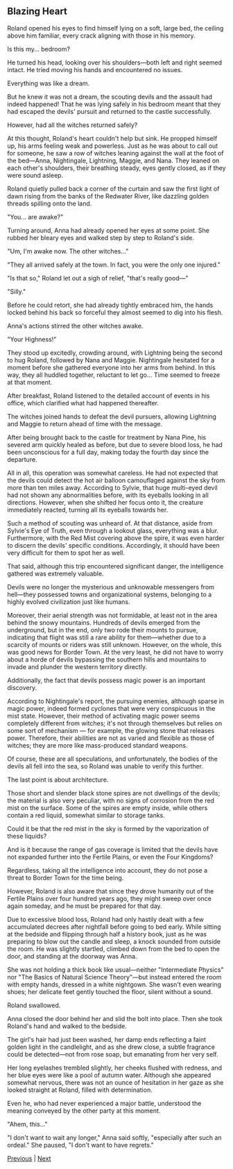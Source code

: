 ## Blazing Heart
Roland opened his eyes to find himself lying on a soft, large bed, the ceiling above him familiar, every crack aligning with those in his memory.

Is this my... bedroom?

He turned his head, looking over his shoulders—both left and right seemed intact. He tried moving his hands and encountered no issues.

Everything was like a dream.

But he knew it was not a dream, the scouting devils and the assault had indeed happened! That he was lying safely in his bedroom meant that they had escaped the devils' pursuit and returned to the castle successfully.

However, had all the witches returned safely?

At this thought, Roland's heart couldn't help but sink. He propped himself up, his arms feeling weak and powerless. Just as he was about to call out for someone, he saw a row of witches leaning against the wall at the foot of the bed—Anna, Nightingale, Lightning, Maggie, and Nana. They leaned on each other's shoulders, their breathing steady, eyes gently closed, as if they were sound asleep.

Roland quietly pulled back a corner of the curtain and saw the first light of dawn rising from the banks of the Redwater River, like dazzling golden threads spilling onto the land.

"You... are awake?"



Turning around, Anna had already opened her eyes at some point. She rubbed her bleary eyes and walked step by step to Roland's side.

"Um, I'm awake now. The other witches..."

"They all arrived safely at the town. In fact, you were the only one injured."

"Is that so," Roland let out a sigh of relief, "that's really good—"

"Silly."

Before he could retort, she had already tightly embraced him, the hands locked behind his back so forceful they almost seemed to dig into his flesh.

Anna's actions stirred the other witches awake.

"Your Highness!"

They stood up excitedly, crowding around, with Lightning being the second to hug Roland, followed by Nana and Maggie. Nightingale hesitated for a moment before she gathered everyone into her arms from behind. In this way, they all huddled together, reluctant to let go... Time seemed to freeze at that moment.



After breakfast, Roland listened to the detailed account of events in his office, which clarified what had happened thereafter.

The witches joined hands to defeat the devil pursuers, allowing Lightning and Maggie to return ahead of time with the message.

After being brought back to the castle for treatment by Nana Pine, his severed arm quickly healed as before, but due to severe blood loss, he had been unconscious for a full day, making today the fourth day since the departure.

All in all, this operation was somewhat careless. He had not expected that the devils could detect the hot air balloon camouflaged against the sky from more than ten miles away. According to Sylvie, that huge multi-eyed devil had not shown any abnormalities before, with its eyeballs looking in all directions. However, when she shifted her focus onto it, the creature immediately reacted, turning all its eyeballs towards her.

Such a method of scouting was unheard of. At that distance, aside from Sylvie's Eye of Truth, even through a lookout glass, everything was a blur. Furthermore, with the Red Mist covering above the spire, it was even harder to discern the devils' specific conditions. Accordingly, it should have been very difficult for them to spot her as well.

That said, although this trip encountered significant danger, the intelligence gathered was extremely valuable.

Devils were no longer the mysterious and unknowable messengers from hell—they possessed towns and organizational systems, belonging to a highly evolved civilization just like humans.

Moreover, their aerial strength was not formidable, at least not in the area behind the snowy mountains. Hundreds of devils emerged from the underground, but in the end, only two rode their mounts to pursue, indicating that flight was still a rare ability for them—whether due to a scarcity of mounts or riders was still unknown. However, on the whole, this was good news for Border Town. At the very least, he did not have to worry about a horde of devils bypassing the southern hills and mountains to invade and plunder the western territory directly.



Additionally, the fact that devils possess magic power is an important discovery.

According to Nightingale's report, the pursuing enemies, although sparse in magic power, indeed formed cyclones that were very conspicuous in the mist state. However, their method of activating magic power seems completely different from witches; it's not through themselves but relies on some sort of mechanism — for example, the glowing stone that releases power. Therefore, their abilities are not as varied and flexible as those of witches; they are more like mass-produced standard weapons.

Of course, these are all speculations, and unfortunately, the bodies of the devils all fell into the sea, so Roland was unable to verify this further.

The last point is about architecture.

Those short and slender black stone spires are not dwellings of the devils; the material is also very peculiar, with no signs of corrosion from the red mist on the surface. Some of the spires are empty inside, while others contain a red liquid, somewhat similar to storage tanks.

Could it be that the red mist in the sky is formed by the vaporization of these liquids?

And is it because the range of gas coverage is limited that the devils have not expanded further into the Fertile Plains, or even the Four Kingdoms?

Regardless, taking all the intelligence into account, they do not pose a threat to Border Town for the time being.

However, Roland is also aware that since they drove humanity out of the Fertile Plains over four hundred years ago, they might sweep over once again someday, and he must be prepared for that day.



Due to excessive blood loss, Roland had only hastily dealt with a few accumulated decrees after nightfall before going to bed early. While sitting at the bedside and flipping through half a history book, just as he was preparing to blow out the candle and sleep, a knock sounded from outside the room. He was slightly startled, climbed down from the bed to open the door, and standing at the doorway was Anna.



She was not holding a thick book like usual—neither "Intermediate Physics" nor "The Basics of Natural Science Theory"—but instead entered the room with empty hands, dressed in a white nightgown. She wasn't even wearing shoes; her delicate feet gently touched the floor, silent without a sound.



Roland swallowed.



Anna closed the door behind her and slid the bolt into place. Then she took Roland's hand and walked to the bedside. 



The girl's hair had just been washed, her damp ends reflecting a faint golden light in the candlelight, and as she drew close, a subtle fragrance could be detected—not from rose soap, but emanating from her very self.



Her long eyelashes trembled slightly, her cheeks flushed with redness, and her blue eyes were like a pool of autumn water. Although she appeared somewhat nervous, there was not an ounce of hesitation in her gaze as she looked straight at Roland, filled with determination.



Even he, who had never experienced a major battle, understood the meaning conveyed by the other party at this moment.

"Ahem, this..."

"I don't want to wait any longer," Anna said softly, "especially after such an ordeal." She paused, "I don't want to have regrets."





[Previous](CH0296.md) | [Next](CH0298.md)
